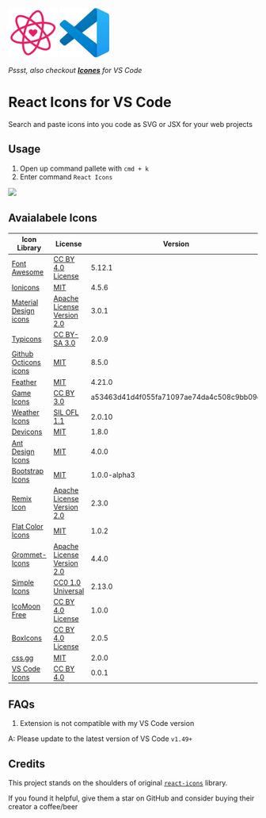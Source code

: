 <img src="./media/logo.png" height=100 style="display:inline-block"> <img src="./media/vscode.jpeg" height=100 style="display:inline-block">

_Pssst, also checkout **[Icones](https://marketplace.visualstudio.com/items?itemName=afzalsayed96.icones)** for VS Code_

# React Icons for VS Code

Search and paste icons into you code as SVG or JSX for your web projects

## Usage

1. Open up command pallete with `cmd + k`
2. Enter command `React Icons`

<img src="media/react-icons-demo.gif">

## Avaialabele Icons

| Icon Library                                                            | License                                                                                           | Version                                  |
| ----------------------------------------------------------------------- | ------------------------------------------------------------------------------------------------- | ---------------------------------------- |
| [Font Awesome](https://fontawesome.com/)                                | [CC BY 4.0 License](https://creativecommons.org/licenses/by/4.0/)                                 | 5.12.1                                   |
| [Ionicons](https://ionicons.com/)                                       | [MIT](https://github.com/ionic-team/ionicons/blob/master/LICENSE)                                 | 4.5.6                                    |
| [Material Design icons](http://google.github.io/material-design-icons/) | [Apache License Version 2.0](https://github.com/google/material-design-icons/blob/master/LICENSE) | 3.0.1                                    |
| [Typicons](http://s-ings.com/typicons/)                                 | [CC BY-SA 3.0](https://creativecommons.org/licenses/by-sa/3.0/)                                   | 2.0.9                                    |
| [Github Octicons icons](https://octicons.github.com/)                   | [MIT](https://github.com/primer/octicons/blob/master/LICENSE)                                     | 8.5.0                                    |
| [Feather](https://feathericons.com/)                                    | [MIT](https://github.com/feathericons/feather/blob/master/LICENSE)                                | 4.21.0                                   |
| [Game Icons](https://game-icons.net/)                                   | [CC BY 3.0](https://creativecommons.org/licenses/by/3.0/)                                         | a53463d41d4f055fa71097ae74da4c508c9bb09d |
| [Weather Icons](https://erikflowers.github.io/weather-icons/)           | [SIL OFL 1.1](http://scripts.sil.org/OFL)                                                         | 2.0.10                                   |
| [Devicons](https://vorillaz.github.io/devicons/)                        | [MIT](https://opensource.org/licenses/MIT)                                                        | 1.8.0                                    |
| [Ant Design Icons](https://github.com/ant-design/ant-design-icons)      | [MIT](https://opensource.org/licenses/MIT)                                                        | 4.0.0                                    |
| [Bootstrap Icons](https://github.com/twbs/icons)                        | [MIT](https://opensource.org/licenses/MIT)                                                        | 1.0.0-alpha3                             |
| [Remix Icon](https://github.com/Remix-Design/RemixIcon)                 | [Apache License Version 2.0](http://www.apache.org/licenses/)                                     | 2.3.0                                    |
| [Flat Color Icons](https://github.com/icons8/flat-color-icons)          | [MIT](https://opensource.org/licenses/MIT)                                                        | 1.0.2                                    |
| [Grommet-Icons](https://github.com/grommet/grommet-icons)               | [Apache License Version 2.0](http://www.apache.org/licenses/)                                     | 4.4.0                                    |
| [Simple Icons](https://simpleicons.org/)                                | [CC0 1.0 Universal](https://creativecommons.org/publicdomain/zero/1.0/)                           | 2.13.0                                   |
| [IcoMoon Free](https://github.com/Keyamoon/IcoMoon-Free)                | [CC BY 4.0 License](https://creativecommons.org/licenses/by/4.0/)                                 | 1.0.0                                    |
| [BoxIcons](https://github.com/atisawd/boxicons)                         | [CC BY 4.0 License](https://creativecommons.org/licenses/by/4.0/)                                 | 2.0.5                                    |
| [css.gg](https://github.com/astrit/css.gg)                              | [MIT](https://opensource.org/licenses/MIT)                                                        | 2.0.0                                    |
| [VS Code Icons](https://github.com/microsoft/vscode-codicons)           | [CC BY 4.0](https://creativecommons.org/licenses/by/4.0/)                                         | 0.0.1                                    |

## FAQs

1. Extension is not compatible with my VS Code version

A: Please update to the latest version of VS Code `v1.49+`

## Credits

This project stands on the shoulders of original [`react-icons`](https://github.com/react-icons/react-icons) library.

If you found it helpful, give them a star on GitHub and consider buying their creator a coffee/beer
